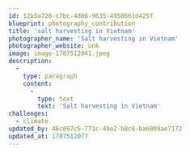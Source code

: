 ```yaml
---
id: 12b5a720-c7bc-4d86-9635-4958661d425f
blueprint: photography_contribution
title: 'salt harvesting in Vietnam'
photographer_name: 'Salt harvesting in Vietnam'
photographer_website: unk
image: image-1707512041.jpeg
description:
  -
    type: paragraph
    content:
      -
        type: text
        text: 'Salt harvesting in Vietnam'
challenges:
  - climate
updated_by: 46c097c5-771c-49e2-b8c6-ba6009ae7172
updated_at: 1707512077
---
```


